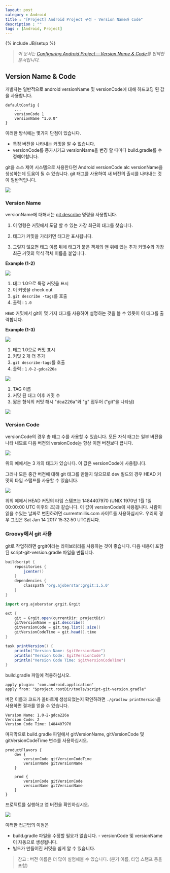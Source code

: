 ```yaml
---
layout: post
category : Android
title : "[Project] Android Project 구성 - Version Name과 Code"
description : ""
tags : [Android, Project]
---
```


{% include JB/setup %}

> *이 문서는 [Configuring Android Project — Version Name & Code](https://medium.com/@dmytrodanylyk/configuring-android-project-version-name-code-b168952f3323#.vu3hjasc7)를 번역한 문서입니다.*

## Version Name & Code

개발자는 일반적으로 android versionName 및 versionCode에 대해 하드코딩 된 값을 사용합니다.

```
defaultConfig {
    ...
    versionCode 1
    versionName "1.0.0"
}
```

이러한 방식에는 몇가지 단점이 있습니다.

- 특정 버전을 나타내는 커밋을 알 수 없습니다.
- versionCode를 증가시키고 versionName을 변경 할 때마다 build.gradle를 수정해야합니다.

git을 소스 제어 시스템으로 사용한다면 Android versionCode alc versionName을 생성하는데 도움이 될 수 있습니다. git 태그를 사용하여 새 버전의 출시를 나타내는 것이 일반적입니다.

![](https://cdn-images-1.medium.com/max/800/1*cf1L-J-hEr8seSKLn9uHwQ.png)

### Version Name

versionName에 대해서는 [git describe](https://git-scm.com/docs/git-describe) 명령을 사용합니다.

1. 이 명령은 커밋에서 도달 할 수 있는 가장 최근의 태그를 찾습니다.

2. 태그가 커밋을 가리키면 태그만 표시됩니다.

3. 그렇지 않으면 태그 이름 뒤에 태그가 붙은 객체의 맨 위에 있는 추가 커밋수와 가장 최근 커밋의 약식 객체 이름을 붙입니다.

**Example (1-2)**

![](https://cdn-images-1.medium.com/max/800/1*JWBvoMJo89W_RQYqPU3Utw.png)

1. 태그 1.0으로 특정 커밋을 표시
2. 이 커밋을 check out
3. `git describe -tags`를 호출
4. 출력 : `1.0`

`HEAD` 커밋에서 git이 몇 가지 태그를 사용하여 설명하는 것을 볼 수 있듯이 이 태그를 출력합니다.

**Example (1-3)**

![](https://cdn-images-1.medium.com/max/800/1*is7JdLND-m0V2VI_19fAsQ.png)

1. 태그 1.0으로 커밋 표시
2. 커밋 2 개 더 추가
3. `git describe-tags`를 호출
4. 출력 : `1.0-2-gdca226a`

![](https://cdn-images-1.medium.com/max/800/1*JerRUWHIiqTh71UfwbI6-w.png)

1. TAG 이름
2. 커밋 된 태그 이후 커밋 수
3. 짧은 형식의 커밋 해시 "dca226a"와 "g" 접두어 ("git"을 나타냄)

![](https://cdn-images-1.medium.com/max/800/1*HhFvJXnXdAAiXqDF_Epzxg.png)

### Version Code

versionCode의 경우 총 태그 수를 사용할 수 있습니다. 모든 자식 태그는 일부 버전을 나타 내므로 다음 버전의 versionCode는 항상 이전 버전보다 큽니다.

![](https://cdn-images-1.medium.com/max/800/1*aDkEKS33PqNoy5YzarWr4A.png)

위의 예에서는 3 개의 태그가 있습니다. 이 값은 versionCode에 사용됩니다.

그러나 모든 중간 버전에 대해 git 태그를 만들지 않으므로 dev 빌드의 경우 HEAD 커밋의 타임 스탬프를 사용할 수 있습니다.

![](https://cdn-images-1.medium.com/max/800/1*EwUZBO8vMcBX215VNh0VMQ.png)

위의 예에서 HEAD 커밋의 타임 스탬프는 1484407970 (UNIX 1970년 1월 1일 00:00:00 UTC 이후의 초)과 같습니다. 이 값이 versionCode에 사용됩니다. 사람이 읽을 수있는 날짜로 변환하려면 currentmillis.com 사이트를 사용하십시오. 우리의 경우 그것은 Sat Jan 14 2017 15:32:50 UTC입니다.

### Groovy에서 git 사용

git로 작업하려면 grgit이라는 라이브러리를 사용하는 것이 좋습니다. 다음 내용이 포함 된 script-git-version.gradle 파일을 만듭니다.

```groovy
buildscript {
    repositories {
        jcenter()
    }
    dependencies {
        classpath 'org.ajoberstar:grgit:1.5.0'
    }
}

import org.ajoberstar.grgit.Grgit

ext {
    git = Grgit.open(currentDir: projectDir)
    gitVersionName = git.describe()
    gitVersionCode = git.tag.list().size()
    gitVersionCodeTime = git.head().time
}

task printVersion() {
    println("Version Name: $gitVersionName")
    println("Version Code: $gitVersionCode")
    println("Version Code Time: $gitVersionCodeTime")
}
```

build.gradle 파일에 적용하십시오.

```
apply plugin: 'com.android.application'
apply from: "$project.rootDir/tools/script-git-version.gradle"
```

버전 이름과 코드가 올바르게 생성되었는지 확인하려면 `./gradlew printVersion`을 사용하면 결과를 얻을 수 있습니다.

```
Version Name: 1.0-2-gdca226a
Version Code: 2
Version Code Time: 1484407970
```

마지막으로 build.gradle 파일에서 gitVersionName, gitVersionCode 및 gitVersionCodeTime 변수를 사용하십시오.

```
productFlavors {
    dev {
        versionCode gitVersionCodeTime
        versionName gitVersionName
    }

    prod {
        versionCode gitVersionCode
        versionName gitVersionName
    }
}
```

프로젝트를 실행하고 앱 버전을 확인하십시오.

![](https://cdn-images-1.medium.com/max/800/1*zIjpTE3Ldtrj_tZqxsgnvw.png)

이러한 접근법의 이점은
- build.gradle 파일을 수정할 필요가 없습니다. - versionCode 및 versionName이 자동으로 생성됩니다.
- 빌드가 만들어진 커밋을 쉽게 알 수 있습니다.

> 참고 : 버전 이름은 더 많이 실험해볼 수 있습니다. (분기 이름, 타임 스탬프 등을 포함)
